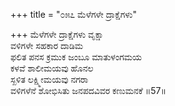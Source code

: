 +++
title = "೦೫೭ ಮೆಳೆಗಳೇ ದ್ರಾಕ್ಷೆಗಳು"

+++
ಮೆಳೆಗಳೇ ದ್ರಾಕ್ಷೆಗಳು ವೃಕ್ಷಾ  
ವಳಿಗಳೇ ಸಹಕಾರ ದಾಡಿಮ  
ಫಲಿತ ಪನಸ ಕ್ರಮುಕ ಜಂಬೂ ಮಾತುಳಂಗಮಯ  
ಕಳವೆ ಶಾಲೀಮಯವು ಹೊನಲ  
ಸ್ಖಳಿತ ಲಕ್ಷ್ಮೀಮಯವು ನಗರಾ  
ವಳಿಗಳೆನೆ ಶೋಭಿಸಿತು ಜನಪದವಿವರ ಕಣುಮನಕೆ     ॥57॥